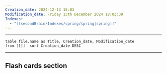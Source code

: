 ```yaml
---
Creation_date: 2024-12-13 18:03
Modification_date: Friday 13th December 2024 18:03:39
Indexes:
  - "[[secondBrain/Indexes/spring/spring|spring]]"
---
```


----



```dataview
table file.name as Title, Creation_date, Modification_date
from [[]]  sort Creation_date DESC
```























---
## Flash cards section
